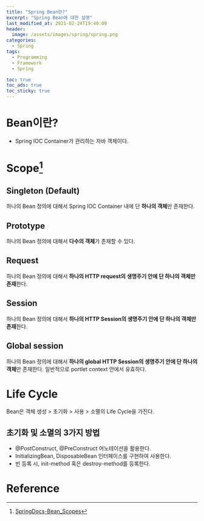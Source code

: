 ```yaml
---
title: "Spring Bean란?"
excerpt: "Spring Bean에 대한 설명"
last_modified_at: 2021-02-24T19:40:00
header:
  image: /assets/images/spring/spring.png
categories:
  - Spring
tags:
  - Programming
  - Framework
  - Spring

toc: true
toc_ads: true
toc_sticky: true
---
```

# Bean이란?
- Spring IOC Container가 관리하는 자바 객체이다.

# Scope[^Scope]
## Singleton (Default)
하나의 Bean 정의에 대해서 Spring IOC Container 내에 단 <b>하나의 객체</b>만 존재한다.
## Prototype
하나의 Bean 정의에 대해서 <b>다수의 객체</b>가 존재할 수 있다.
## Request
하나의 Bean 정의에 대해서 <b>하나의 HTTP request의 생명주기 안에 단 하나의 객체만 존재</b>한다.
## Session
하나의 Bean 정의에 대해서 <b>하나의 HTTP Session의 생명주기 안에 단 하나의 객체만 존재</b>한다.
## Global session
하나의 Bean 정의에 대해서 <b>하나의 global HTTP Session의 생명주기 안에 단 하나의 객체</b>만 존재한다. 일반적으로 portlet context 안에서 유효하다.

# Life Cycle
Bean은 객체 생성 > 초기화 > 사용 > 소멸의 Life Cycle을 가진다.

## 초기화 및 소멸의 3가지 방법
- @PostConstruct, @PreConstruct 어노테이션을 활용한다.
- InitializingBean, DisposableBean 인터페이스를 구현하여 사용한다.
- 빈 등록 시, init-method 혹은 destroy-method를 등록한다.

# Reference
[^Scope]: [SpringDocs-Bean_Scopes](https://docs.spring.io/spring-framework/docs/5.0.0.M5/spring-framework-reference/html/beans.html#beans-factory-scopes)